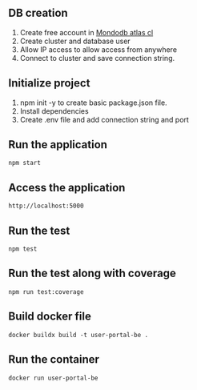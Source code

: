 ## DB creation

1. Create free account in [Mondodb atlas cl](https://www.mongodb.com/cloud/atlas)
2. Create cluster and database user
3. Allow IP access to allow access from anywhere
4. Connect to cluster and save connection string.

## Initialize project
1. npm init -y to create basic package.json file.
2. Install dependencies
3. Create .env file and add connection string and port

## Run the application
```
npm start
```

## Access the application
```
http://localhost:5000
```

## Run the test
```
npm test
```

## Run the test along with coverage
```
npm run test:coverage
```

## Build docker file
```
docker buildx build -t user-portal-be .
```

## Run the container

```
docker run user-portal-be
```
